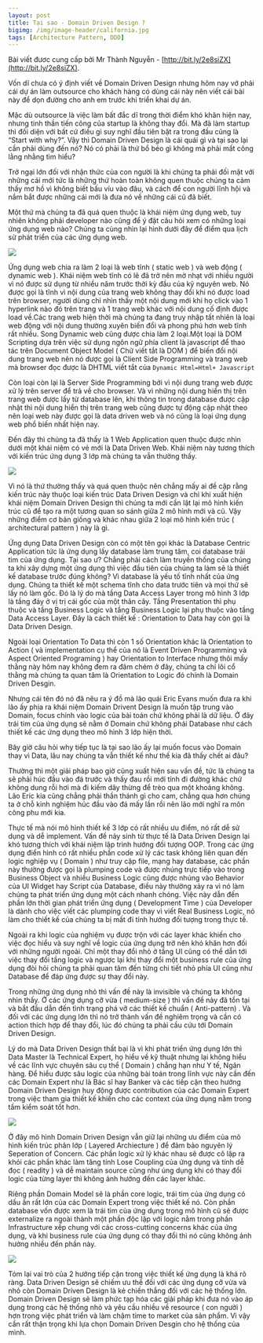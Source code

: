 ```yaml
---
layout: post
title: Tại sao - Domain Driven Design ?
bigimg: /img/image-header/california.jpg
tags: [Architecture Pattern, DDD]
---
```


Bài viết đươc cung cấp bởi Mr Thành Nguyễn -  [http://bit.ly/2e8siZX](http://bit.ly/2e8siZX).

Vốn dĩ chưa có ý định viết về Domain Driven Design nhưng hôm nay vớ phải cái dự án làm outsource cho khách hàng có dùng cái này nên viết cái bài này để dọn đường cho anh em trước khi triển khai dự án.

Mặc dù outsource là việc làm bất đắc dĩ trong thời điểm khó khăn hiện nay, nhưng tinh thần tiến công của startup là không thay đổi. Mà đã làm startup thì  đối diện với bất cứ điều gì suy nghĩ đầu tiên bật ra trong đầu cũng là “Start with why?”.  Vậy thì Domain Driven Design là cái quái gì và tại sao lại cần phải dùng đến nó?  Nó  có phải là thứ bổ béo gì không mà phải mất công lằng nhằng tìm hiểu?

Trở ngại lớn đối với nhận thức của con người là khi chúng ta phải đối mặt với những cái mới tức là những  thứ  hoàn toàn không quen thuộc chúng ta cảm thấy mơ hồ vì không biết bấu víu vào đâu, và cách để con người lĩnh hội và nắm bắt được những cái mới là đưa nó về những cái cũ đã biết.

Một thứ mà chúng ta đã quá quen thuộc là khái niệm ứng dụng web, tuy nhiên không phải  developer nào cũng  để ý đặt câu hỏi xem có những loại ứng dụng web nào?  Chúng ta cùng nhìn lại hình dưới đây để điểm qua lịch sử phát triển của các ứng dụng web.  

![](../../img/front-end/types-web-application.png)

Ứng dụng web chia ra làm 2 loại là web tĩnh  ( static web ) và web động ( dynamic web ). Khái niệm web tĩnh có lẽ đã trở nên mờ nhạt với nhiều người vì nó được sử dụng từ nhiều năm trước thời kỳ đầu của kỹ nguyên web.  Nó được gọi là tĩnh vì nội dung của trang web không thay đổi khi nó được load trên browser,  người dùng chỉ nhìn thấy một nội dung mới khi họ click vào 1 hyperlink nào đó trên trang và 1 trang web khác với nội dung cố định được load về.Các trang web hiện thời mà chúng ta đang truy nhập tất nhiên là loại web động với nội dung thường xuyên biến đổi và phong phú hơn web tĩnh rất nhiều.  Song  Dynamic web cũng được chia làm 2 loại.Một loại là DOM Scripting dựa trên việc sử dụng ngôn ngữ phía client là javascript để thao tác trên Document Object Model ( Chữ viết tắt là DOM ) để biến đổi nội dung trang web nên nó được gọi là Client Side Programming và trang web mà browser đọc được là DHTML viết tắt của ```Dynamic Html=Html+ Javascript```

Còn loại còn lại là Server Side Programming  bởi vì nội dung trang web được xử lý  trên server  để trả về cho browser. Và vì những nội dung hiển thị trên trang web được lấy từ database lên, khi thông tin trong database được cập nhật thì nội dung hiển thị trên trang web cũng được tự động cập nhật theo nên loại web này được gọi là data driven web và nó cũng là loại ứng dụng web phổ biến nhất hiện nay.


Đến đây thì chúng ta đã thấy là 1 Web Application quen thuộc được nhìn dưới một khái niệm có vẻ mới là Data Driven Web. Khái niệm này tương thích với kiến trúc ứng dụng 3 lớp mà chúng ta vẫn thường thấy.   

![](../../img/Architecture-pattern/3-layer/3-layer.jpg)

Vì nó là thứ thường thấy và quá quen thuộc nên chẳng mấy ai đề cập rằng kiến trúc này thuộc loại kiến trúc Data Driven Design và chỉ khi xuất hiện khái niệm Domain Driven Design thì chúng ta mới cần lật lại mô hình kiến trúc cũ để tạo ra một tương quan so sánh giữa 2 mô hình mới và cũ. Vậy những điểm cơ bản giống và khác nhau giữa 2 loại mô hình kiến trúc ( architectural pattern )  này là gì.

Ứng dụng Data Driven Design còn có một tên gọi khác là Database Centric Application tức là ứng dụng lấy database làm trung tâm, coi database trái tim của ứng dụng. Tại sao ư? Chẳng  phải cách làm truyền thống của chúng ta khi xây dựng một ứng dụng thì việc đầu tiên của chúng ta làm sẽ là thiết kế database trước đúng không?  Vì database là yếu  tố tĩnh nhất của ứng dụng. Chúng ta thiết kế một schema tĩnh cho data trước tiên và mọi thứ sẽ lấy nó làm gốc.  Đó là lý do mà tầng Data Access  Layer trong mô hình 3 lớp là tầng đáy ở vị trị cái gốc của một thân cây. Tầng Presentation thì phụ thuộc và tầng Business Logic và tầng Business Logic lại phụ thuộc vào tầng Data Access Layer.  Đây là cách thiết kế : Orientation to Data hay còn gọi là Data Driven Design.

Ngoài loại Orientation To Data thì còn 1 số Orientation khác là Orientation to Action ( và implementation cụ thể của nó là Event Driven Programming  và Aspect Oriented Programing ) hay Orientation to Interface nhưng thôi mấy thằng này hôm nay không đem ra đâm chém ở đây, chúng ta chỉ lôi cổ thằng mà chúng ta quan tâm là Orientation to Logic đó chính là Domain Driven Desgin.

Nhưng cái tên  đó nó đã nêu ra ý đồ mà lão quái Eric Evans muốn đưa ra khi lão ấy phịa ra khái niệm Domain Drivent Design là muốn tập trung vào Domain, focus chính vào logic của bài toán chứ không phải là dữ liệu. Ở đây trái tim của ứng dụng sẽ nằm ở Domain chứ không phải Database như cách thiết kế các ứng dụng theo mô hình 3 lớp hiện thời.

Bây giờ câu hỏi why tiếp tục là tại sao lão ấy lại muốn focus vào Domain thay vì Data, lâu nay chúng ta vẫn thiết kế như thế kia đã thấy chết ai đâu?

Thường thì một giải pháp bao giờ cũng xuất hiện sau vấn đề, tức là chúng ta sẽ phải húc đầu vào đá trước và thấy đau rồi mới tính đi đường khác chứ không dung rỗi hơi mà đi kiếm dây thừng để trèo qua một khoảng không. Lão Eric kia cũng chẳng phải thần thánh gì cho cam, chẳng qua hơn chúng ta ở chỗ kinh nghiệm húc đầu vào đá mấy lần rồi nên lão mới nghĩ ra môn công phu mới kia.

Thực tế mà nói mô hình thiết kế 3 lớp có rất nhiều ưu điểm, nó rất dễ sử dụng và dễ implement. Vấn đề nảy sinh từ thực tế là  Data Driven Design lại khó tương thích với khái niệm lập trình hướng đối tượng OOP.  Trong các ứng dụng điển hình có rất nhiều phần code xử lý các task không liên quan đến logic nghiệp vụ ( Domain ) như truy cập file, mạng  hay database, các phần này thường được gọi là plumping code và được nhúng trực tiếp vào trong Business Object và nhiều Business Logic cũng được nhúng vào Behavior của UI Widget hay Script của Database, điều này thường xảy ra vì nó làm chúng ta phát triển ứng dụng một cách nhanh chóng. Việc này dẫn đến phần lớn thời gian phát triển ứng dụng ( Development Time ) của Developer là dành cho việc viết các plumping code thay vì viết Real Business Logic, nó làm cho thiết kế của chúng ta bị mất đi tính hướng đối tượng trong thực tế.

Ngoài ra khi logic của nghiệm vụ được trộn với các layer khác khiến cho việc đọc hiểu và suy nghĩ về logic của ứng dụng trở nên khó khăn hơn đối với những người ngoài. Chỉ một thay đổi nhỏ ở tầng UI cũng có thể dẫn tới việc thay đổi tầng logic và ngược lại khi thay đổi một business rule của ứng dụng đòi hỏi chúng ta phải quan tâm đến từng chi tiết nhỏ phía UI cũng như Database để đáp ứng được sự thay đổi này.

Trong những ứng dụng nhỏ thì vấn đề này là invisible và chúng ta không nhìn thấy. Ở các ứng dụng cỡ vừa ( medium-size ) thì vấn đề này đã tồn tại và bắt đầu dẫn đến tình trạng phá vỡ các thiết kế chuẩn ( Anti-pattern) . Và  đối với các ứng dụng lớn thì nó trở thành vấn đề nghiêm trọng và cần có action thích hợp để thay đổi, lúc đó chúng ta phải cầu cứu tới Domain Driven Design.

Lý do mà Data Driven Design thất bại là vì khi phát triển ứng dụng lớn thì Data Master là Technical Expert, họ hiểu về kỹ thuật nhưng lại không hiểu về các lĩnh vực chuyên sâu cụ thể ( Domain ) chẳng hạn như Y tế, Ngân hàng. Để hiểu được sâu logic của những bài toán trong lĩnh vực này cần đến các Domain Expert như là Bác sĩ hay Banker và các tiếp cận theo hướng Domain Driven Design huy động được contribution của các Domain Expert trong việc tham gia thiết kế khiến cho các context của ứng dụng nằm trong tầm kiểm soát tốt hơn. 

![](../../img/Architecture-pattern/Domain-driven-design/DDD-layered-architecture.png)

Ở đây mô hình Domain Driven Design vẫn giữ lại những ưu điểm của mô hình kiến trúc phân lớp ( Layered Archiecture ) để đảm bảo nguyên lý Seperation of Concern. Các phần logic xử lý khác nhau sẽ được cô lập ra khỏi các phần khác làm tăng tính Lose Coupling của ứng dụng và tính dễ đọc ( readity ) và dễ maintain source cũng như úng dụng khi có thay đổi logic của từng layer thì không ảnh hướng đến các layer khác.

Riêng phần Domain Model sẽ là phần core logic, trái tim của ứng dụng có dấu ấn rất lớn của các Domain Expert trong việc thiết kế nó. Còn phần database vốn được xem là trái tim của ứng dụng trong mô hình cũ sẽ được externalize ra ngoài thành một phần độc lập với logic nằm trong phần Infrastructure xếp chung với các cross-cutting concerns khác của ứng dụng, và khi business rule của ứng dụng có thay đổi thì nó cũng không ảnh hưởng nhiều đến phần này.

![](../../img/Architecture-pattern/Domain-driven-design/Trends-in-application-modeling.jpg)

Tóm lại vai trò của 2 hướng tiếp cận trong việc thiết kế ứng dụng là khá rõ ràng. Data Driven Design sẽ chiếm ưu thế đối với các ứng dụng cỡ vừa và nhỏ còn Domain Driven Design là kẻ chiến thắng đối với các hệ thống lớn. Domain Driven Design sẽ làm phức tạp hóa các giải pháp khi đưa nó vào áp dụng trong các hệ thống nhỏ và yêu cầu nhiều về resource ( con người ) hơn trong việc phát triển và làm chậm time to market của sản phẩm. Vì vậy cần rất thận trọng khi lựa chọn Domain Driven Desgin cho hệ thống của mình. 

